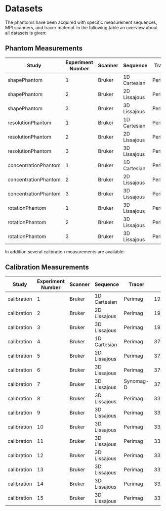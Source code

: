 # Datasets

The phantoms have been acquired with specific measurement sequences, MPI scanners, and tracer material.
In the following table an overview about all datasets is given:

## Phantom Measurements

| Study | Experiment Number | Scanner | Sequence | Tracer |
|---|---|---|---|---|
| shapePhantom | 1 | Bruker | 1D Cartesian | Perimag |
| shapePhantom | 2 | Bruker | 2D Lissajous | Perimag |
| shapePhantom | 3 | Bruker | 3D Lissajous | Perimag |
| resolutionPhantom | 1 | Bruker | 1D Cartesian | Perimag |
| resolutionPhantom | 2 | Bruker | 2D Lissajous | Perimag |
| resolutionPhantom | 3 | Bruker | 3D Lissajous | Perimag |
| concentrationPhantom | 1 | Bruker | 1D Cartesian | Perimag |
| concentrationPhantom | 2 | Bruker | 2D Lissajous | Perimag |
| concentrationPhantom | 3 | Bruker | 3D Lissajous | Perimag |
| rotationPhantom | 1 | Bruker | 3D Lissajous | Perimag |
| rotationPhantom | 2 | Bruker | 3D Lissajous | Perimag |
| rotationPhantom | 3 | Bruker | 3D Lissajous | Perimag |

In addition several calibration measurements are available:

## Calibration Measurements

| Study | Experiment Number | Scanner | Sequence | Tracer | Grid | FoV |
|---|---|---|---|---|---|---|
| calibration | 1 | Bruker | 1D Cartesian | Perimag |19x19x19|38x38x19|
| calibration | 2 | Bruker | 2D Lissajous | Perimag |19x19x19|38x38x19|
| calibration | 3 | Bruker | 3D Lissajous | Perimag |19x19x19|38x38x19|
| calibration | 4 | Bruker | 1D Cartesian | Perimag |37x37x37|37x37x18.5|
| calibration | 5 | Bruker | 2D Lissajous | Perimag |37x37x37|37x37x18.5|
| calibration | 6 | Bruker | 3D Lissajous | Perimag |37x37x37|37x37x18.5|
| calibration | 7 | Bruker | 3D Lissajous | Synomag-D |37x37x37|37x37x18.5|
| calibration | 8 | Bruker | 3D Lissajous | Perimag |33x33x27|66x66x27|
| calibration | 9 | Bruker | 3D Lissajous | Perimag |33x33x27|66x66x27|
| calibration | 10 | Bruker | 3D Lissajous | Perimag |33x33x27|66x66x27|
| calibration | 11 | Bruker | 3D Lissajous | Perimag |33x33x27|66x66x27|
| calibration | 12 | Bruker | 3D Lissajous | Perimag |33x33x27|66x66x27|
| calibration | 13 | Bruker | 3D Lissajous | Perimag |33x33x27|66x66x27|
| calibration | 14 | Bruker | 3D Lissajous | Perimag |33x33x27|66x66x27|
| calibration | 15 | Bruker | 3D Lissajous | Perimag |33x33x27|66x66x27|
